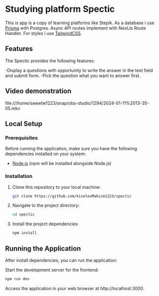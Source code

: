 # Studying platform Spectic

This is app is a copy of learning platforms like Stepik. As a database i use [Prisma](https://www.prisma.io/) with Postgres. Async API routes implement with NextJs Route Handler. For styles i use [TailwindCSS](https://tailwindcss.com/).

## Features

The Spectic provides the following features:

-Display a questions with opportunity to write the answer in the text field and submit form.
-Pick the question what you want to answer first.

## Video demonstration

file:///home/sweetie1223/snap/obs-studio/1294/2024-01-11%2013-35-05.mkv


## Local Setup

### Prerequisites

Before running the application, make sure you have the following dependencies installed on your system:

- [Node.js](https://nodejs.org/) (npm will be installed alongside Node.js)

### Installation

1. Clone this repository to your local machine:

   ```bash
   git clone https://github.com/kiselevMaksim1223/spectic

   ```

2. Navigate to the project directory:

   ```bash
   cd spectic

   ```

3. Install the project dependencies:

   ```bash
   npm install

   ```

## Running the Application

After install dependencies, you can run the application:

Start the development server for the frontend:

```bash
npm run dev

```

Access the application in your web browser at http://localhost:3000.
